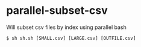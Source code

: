 # parallel-subset-csv
Will subset csv files by index using parallel bash

    $ sh sh.sh [SMALL.csv] [LARGE.csv] [OUTFILE.csv]
